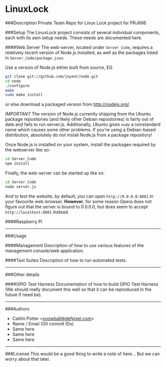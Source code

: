 LinuxLock
=========

###Description
Private Team Repo for Linux Lock project for PRJ666

###Setup
The LinuxLock project consists of several individual components, each with its own setup needs. These needs are documented here.

####Web Server
The web-server, located under `Server_Code`, requires a relatively recent version of Node.js installed, as well as the packages listed in `Server_Code/package.json`.

Use a version of Node.js either built from source, EG
```bash
git clone git://github.com/joyent/node.git
cd node
./configure
make
sudo make install
```

or else download a packaged version from http://nodejs.org/

*IMPORTANT* The version of Node.js currently shipping from the Ubuntu package repositories (and likely other Debian repositories) is fairly out of date and fails to run server.js. Additionally, Ubuntu gives `node` a nonstandard name which causes some other problems. If you're using a Debian-based distribution, absolutely do not install Node.js from a package repository!

Once Node.js is installed on your system, install the packages required by the webserver like so:
```bash
cd Server_Code
npm install
```

Finally, the web-server can be started up like so:
```bash
cd Server_Code
node server.js
```

And to test the website, by default, you can open `http://0.0.0.0:8081` in your favourite web-browser. **However**, for some reason Opera does not figure out that the server is bound to 0.0.0.0, but does seem to accept `http://localhost:8081` instead.

####Raspberry Pi

---

###Usage

####Management
Description of how to use various features of the management console/web application.

####Test Suites
Description of how to run automated tests.

---

###Other details

####GPIO Test Harness
Documentation of how to build GPIO Test Harness (We should really document this well so that it can be reproduced in the future if need be).

---

###Authors
- Caitlin Potter &lt;snowball@defpixel.com&gt;
- Name / Email (Git commit IDs)
- Same here
- Same here
- Same here

---

###License
This would be a good thing to write a note of here... But we can worry about that later.
